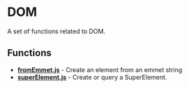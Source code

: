 # DOM

A set of functions related to DOM.

## Functions

* [**fromEmmet.js**](./fromEmmet.md) - Create an element from an emmet string
* [**superElement.js**](./superElement.md) - Create or query a SuperElement.
